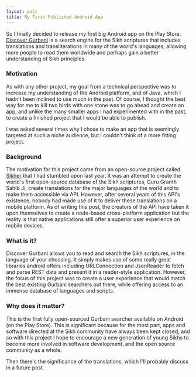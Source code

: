 ```yaml
---
layout: post
title: My First Published Android App
---
```


So I finally decided to release my first big Android app on the Play Store. [Discover Gurbani](https://play.google.com/store/apps/details?id=com.irvanjit.discovergurbani) is a search engine for the Sikh scriptures that includes translations and transliterations in many of the world's languages, allowing more people to read them worldwide and perhaps gain a better understanding of Sikh principles.

### Motivation

As with any other project, my goal from a technical perspective was to increase my understanding of the Android platform, and of Java, which I hadn't been inclined to use much in the past. Of course, I thought the best way for me to kill two birds with one stone was to go ahead and create an app, and unlike the many smaller apps I had experimented with in the past, to create a finished project that I would be able to publish.

I was asked several times why I chose to make an app that is seemingly targeted at such a niche audience, but I couldn't think of a more fitting project.

### Background

The motivation for this project came from an open-source project called [Sikher](http://github.com/sikher) that I had stumbled upon last year. It was an attempt to create the world's first open-source database of the Sikh scriptures, Guru Granth Sahib Ji, create translations for the major languages of the world and to make them accessible via API. However, after several years of this API's existence, nobody had made use of it to deliver these translations on a mobile platform. As of writing this post, the creators of the API have taken it upon themselves to create a node-based cross-platform application but the reality is that native applications still offer a superior user experience on mobile devices.

### What is it?

Discover Gurbani allows you to read and search the Sikh scriptures, in the language of your choosing. It simply makes use of some really great libraries android offers including URLConnection and JsonReader to fetch and parse REST data and present it in a reader-style application. However, the focus of this project was to create a user experience that would match the best existing Gurbani searchers out there, while offering access to an immense database of languages and scripts.


### Why does it matter?

This is the first fully open-sourced Gurbani searcher available on Android (on the Play Store). This is significant because for the most part, apps and software directed at the Sikh community have always been kept closed, and so with this project I hope to encourage a new generation of young Sikhs to become more involved in software development, and the open source community as a whole.

Then there's the significance of the translations, which I'll probably discuss in a future post.
